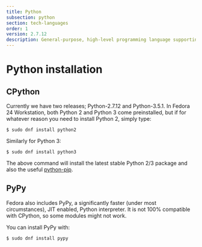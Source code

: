 ```yaml
---
title: Python
subsection: python
section: tech-languages
order: 1
version: 2.7.12
description: General-purpose, high-level programming language supporting multiple programming paradigms.
---
```


# Python installation

## CPython

Currently we have two releases; Python-2.7.12 and Python-3.5.1.
In Fedora 24 Workstation, both Python 2 and Python 3 come preinstalled, but if for whatever reason you need to install Python 2, simply type:

```
$ sudo dnf install python2
```

Similarly for Python 3:

```
$ sudo dnf install python3
```

The above command will install the latest stable Python 2/3 package and also the useful [python-pip](/tech/languages/python/pypi-installation.html).

## PyPy

Fedora also includes PyPy, a significantly faster (under most circumstances), JIT enabled, Python interpreter. It is not 100% compatible with CPython, so some modules might not work.

You can install PyPy with:

```
$ sudo dnf install pypy
```
